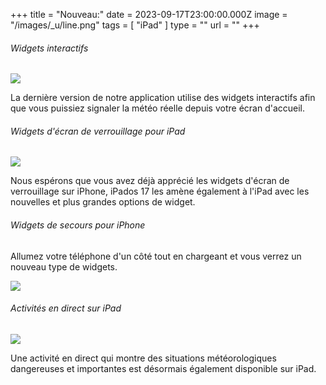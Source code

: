 +++
title = "Nouveau:"
date = 2023-09-17T23:00:00.000Z
image = "/images/_u/line.png"
tags = [ "iPad" ]
type = ""
url = ""
+++

###### Widgets interactifs

![](/images/_u/i_w2.jpeg)

La dernière version de notre application utilise des widgets interactifs afin que vous puissiez signaler la météo réelle depuis votre écran d'accueil.

###### Widgets d'écran de verrouillage pour iPad

![](/images/_u/ipad_rect2.jpg)

Nous espérons que vous avez déjà apprécié les widgets d'écran de verrouillage sur iPhone, iPados 17 les amène également à l'iPad avec les nouvelles et plus grandes options de widget.

###### Widgets de secours pour iPhone

Allumez votre téléphone d'un côté tout en chargeant et vous verrez un nouveau type de widgets.

![](/images/_u/standby.png)

###### Activités en direct sur iPad

![](/images/_u/la.jpg)

Une activité en direct qui montre des situations météorologiques dangereuses et importantes est désormais également disponible sur iPad.
